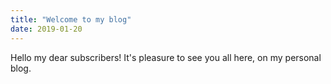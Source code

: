 ```yaml
---
title: "Welcome to my blog"
date: 2019-01-20
---
```

Hello my dear subscribers!
It's pleasure to see you all here, on my personal blog.
